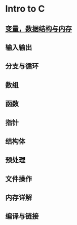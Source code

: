 # Intro to C

## [变量，数据结构与内存](./intro_c/ch01.md)

## 输入输出

## 分支与循环

## 数组

## 函数

## 指针

## 结构体

## 预处理

## 文件操作

## 内存详解

## 编译与链接
